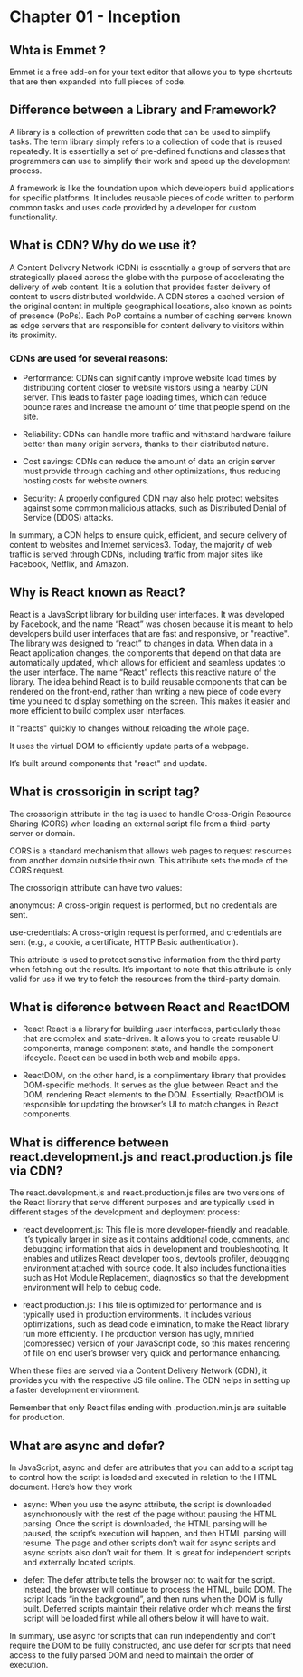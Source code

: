 # Chapter 01 - Inception

## Whta is Emmet ?

<p>
Emmet is a free add-on for your text editor that allows you to type shortcuts that are then expanded into full pieces of code.
</p>

## Difference between a Library and Framework?

<p>
A library is a collection of prewritten code that can be used to simplify tasks. The term library simply refers to a collection of code that is reused repeatedly. It is essentially a set of pre-defined functions and classes that programmers can use to simplify their work and speed up the development process.

A framework is like the foundation upon which developers build applications for specific platforms. It includes reusable pieces of code written to perform common tasks and uses code provided by a developer for custom functionality.

</p>

## What is CDN? Why do we use it?

<p>
A Content Delivery Network (CDN) is essentially a group of servers that are strategically placed across the globe with the purpose of accelerating the delivery of web content. It is a solution that provides faster delivery of content to users distributed worldwide. A CDN stores a cached version of the original content in multiple geographical locations, also known as points of presence (PoPs). Each PoP contains a number of caching servers known as edge servers that are responsible for content delivery to visitors within its proximity.
</p>

### CDNs are used for several reasons:

<p>

- Performance: CDNs can significantly improve website load times by distributing content closer to website visitors using a nearby CDN server. This leads to faster page loading times, which can reduce bounce rates and increase the amount of time that people spend on the site.

* Reliability: CDNs can handle more traffic and withstand hardware failure better than many origin servers, thanks to their distributed nature.

* Cost savings: CDNs can reduce the amount of data an origin server must provide through caching and other optimizations, thus reducing hosting costs for website owners.

* Security: A properly configured CDN may also help protect websites against some common malicious attacks, such as Distributed Denial of Service (DDOS) attacks.

In summary, a CDN helps to ensure quick, efficient, and secure delivery of content to websites and Internet services3. Today, the majority of web traffic is served through CDNs, including traffic from major sites like Facebook, Netflix, and Amazon.

</p>

## Why is React known as React?

<p>
React is a JavaScript library for building user interfaces. It was developed by Facebook, and the name “React” was chosen because it is meant to help developers build user interfaces that are fast and responsive, or "reactive". The library was designed to “react” to changes in data. When data in a React application changes, the components that depend on that data are automatically updated, which allows for efficient and seamless updates to the user interface. The name “React” reflects this reactive nature of the library. The idea behind React is to build reusable components that can be rendered on the front-end, rather than writing a new piece of code every time you need to display something on the screen. This makes it easier and more efficient to build complex user interfaces.

It "reacts" quickly to changes without reloading the whole page.

It uses the virtual DOM to efficiently update parts of a webpage.

It’s built around components that "react" and update.

</p>

## What is crossorigin in script tag?

<p>
The crossorigin attribute in the  tag is used to handle Cross-Origin Resource Sharing (CORS) when loading an external script file from a third-party server or domain.

CORS is a standard mechanism that allows web pages to request resources from another domain outside their own. This attribute sets the mode of the CORS request.

The crossorigin attribute can have two values:

anonymous: A cross-origin request is performed, but no credentials are sent.

use-credentials: A cross-origin request is performed, and credentials are sent (e.g., a cookie, a certificate, HTTP Basic authentication).

This attribute is used to protect sensitive information from the third party when fetching out the results. It’s important to note that this attribute is only valid for use if we try to fetch the resources from the third-party domain.

</p>

## What is diference between React and ReactDOM

<p>

* React React is a library for building user interfaces, particularly those that are complex and state-driven. It allows you to create reusable UI components, manage component state, and handle the component lifecycle. React can be used in both web and mobile apps.

* ReactDOM, on the other hand, is a complimentary library that provides DOM-specific methods. It serves as the glue between React and the DOM, rendering React elements to the DOM. Essentially, ReactDOM is responsible for updating the browser’s UI to match changes in React components.
</p>

## What is difference between react.development.js and react.production.js file via CDN?

<p>

The react.development.js and react.production.js files are two versions of the React library that serve different purposes and are typically used in different stages of the development and deployment process:

* react.development.js: This file is more developer-friendly and readable. It’s typically larger in size as it contains additional code, comments, and debugging information that aids in development and troubleshooting. It enables and utilizes React developer tools, devtools profiler, debugging environment attached with source code. It also includes functionalities such as Hot Module Replacement, diagnostics so that the development environment will help to debug code.

* react.production.js: This file is optimized for performance and is typically used in production environments. It includes various optimizations, such as dead code elimination, to make the React library run more efficiently. The production version has ugly, minified (compressed) version of your JavaScript code, so this makes rendering of file on end user’s browser very quick and performance enhancing.

When these files are served via a Content Delivery Network (CDN), it provides you with the respective JS file online. The CDN helps in setting up a faster development environment.

Remember that only React files ending with .production.min.js are suitable for production.
</p>

## What are async and defer?

<p>
In JavaScript, async and defer are attributes that you can add to a script tag to control how the script is loaded and executed in relation to the HTML document. Here’s how they work

* async: When you use the async attribute, the script is downloaded asynchronously with the rest of the page without pausing the HTML parsing. Once the script is downloaded, the HTML parsing will be paused, the script’s execution will happen, and then HTML parsing will resume. The page and other scripts don’t wait for async scripts and async scripts also don’t wait for them. It is great for independent scripts and externally located scripts.

* defer: The defer attribute tells the browser not to wait for the script. Instead, the browser will continue to process the HTML, build DOM. The script loads “in the background”, and then runs when the DOM is fully built. Deferred scripts maintain their relative order which means the first script will be loaded first while all others below it will have to wait.

In summary, use async for scripts that can run independently and don’t require the DOM to be fully constructed, and use defer for scripts that need access to the fully parsed DOM and need to maintain the order of execution.

</p>
